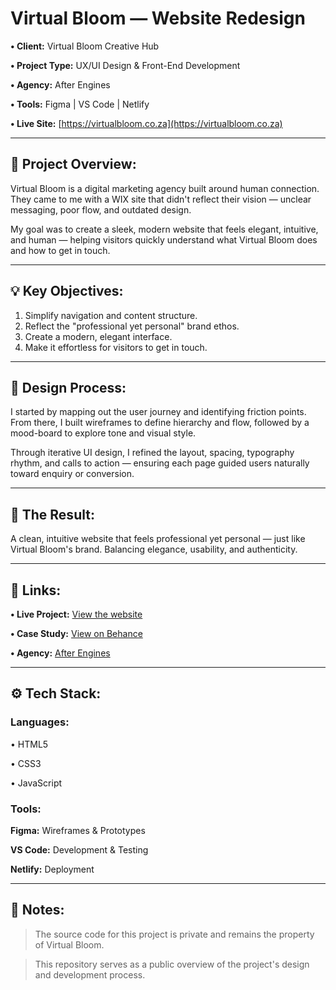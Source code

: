 # Virtual Bloom — Website Redesign

**• Client:** Virtual Bloom Creative Hub

**• Project Type:** UX/UI Design & Front-End Development

**• Agency:** After Engines

**• Tools:** Figma | VS Code | Netlify

**• Live Site:** [https://virtualbloom.co.za](https://virtualbloom.co.za)

---

## 🧭 Project Overview:

Virtual Bloom is a digital marketing agency built around human connection. They came to me with a WIX site that didn't reflect their vision — unclear messaging, poor flow, and outdated design.

My goal was to create a sleek, modern website that feels elegant, intuitive, and human — helping visitors quickly understand what Virtual Bloom does and how to get in touch.

---

## 💡 Key Objectives:

1. Simplify navigation and content structure.
2. Reflect the "professional yet personal" brand ethos.
3. Create a modern, elegant interface.
4. Make it effortless for visitors to get in touch.

---

## 🧠 Design Process:

I started by mapping out the user journey and identifying friction points. From there, I built wireframes to define hierarchy and flow, followed by a mood-board to explore tone and visual style.

Through iterative UI design, I refined the layout, spacing, typography rhythm, and calls to action — ensuring each page guided users naturally toward enquiry or conversion.

---

## 🚀 The Result:

A clean, intuitive website that feels professional yet personal — just like Virtual Bloom's brand. Balancing elegance, usability, and authenticity.

---

## 🔗 Links:

**• Live Project:** [View the website](https://virtualbloom.co.za)

**• Case Study:** [View on Behance](https://www.behance.net/gallery/236829803/Virtual-Bloom-Website-Redesign)

**• Agency:** [After Engines](https://afterengines.com)

---

## ⚙️ Tech Stack:

### Languages:

• HTML5

• CSS3

• JavaScript

### Tools:

**Figma:** Wireframes & Prototypes

**VS Code:** Development & Testing

**Netlify:** Deployment

---

## 📝 Notes:

> The source code for this project is private and remains the property of Virtual Bloom.

> This repository serves as a public overview of the project's design and development process.
